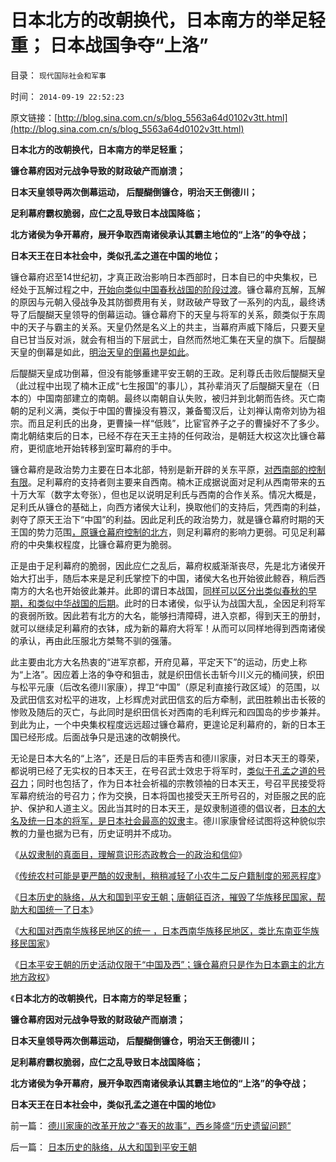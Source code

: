 # 日本北方的改朝换代，日本南方的举足轻重； 日本战国争夺“上洛”

目录： `现代国际社会和军事` 

时间： `2014-09-19 22:52:23` 

原文链接：[http://blog.sina.com.cn/s/blog_5563a64d0102v3tt.html](http://blog.sina.com.cn/s/blog_5563a64d0102v3tt.html)

**日本北方的改朝换代，日本南方的举足轻重；**

**镰仓幕府因对元战争导致的财政破产而崩溃；**

**日本天皇领导两次倒幕运动， 后醍醐倒镰仓，明治天王倒德川；**

**足利幕府霸权脆弱，应仁之乱导致日本战国降临；**

**北方诸侯为争开幕府，展开争取西南诸侯承认其霸主地位的“上洛”的争夺战；**

**日本天王在日本社会中，类似孔孟之道在中国的地位；**

镰仓幕府迟至14世纪初，才真正政治影响日本西部时，日本自已的中央集权，已经处于瓦解过程之中，[开始向类似中国春秋战国的阶段过渡](../../../2012/3/25/春秋封建是军事贵族的经济殖民，与欧洲中世纪的根本区别.md)。镰仓幕府瓦解，瓦解的原因与元朝入侵战争及其防御费用有关，财政破产导致了一系列的内乱，最终诱导了后醍醐天皇领导的倒幕运动。镰仓幕府下的天皇与将军的关系，颇类似于东周中的天子与霸主的关系。天皇仍然是名义上的共主，当幕府声威下降后，只要天皇自已甘当反对派，就会有相当的下层武士，自然而然地汇集在天皇的旗下。后醍醐天皇的倒幕是如此，[明治天皇的倒幕也是如此](../../../2014/8/17/日本改革开放政策，预兆了中国必定惨败的历史前景.md)。

后醍醐天皇成功倒幕，但没有能够重建平安王朝的王政。足利尊氏击败后醍醐天皇（此过程中出现了楠木正成“七生报国”的事儿），其孙辈消灭了后醍醐天皇在（日本的）中国南部建立的南朝。最终以南朝自认失败，被归并到北朝而告终。灭亡南朝的足利义满，类似于中国的曹操没有篡汉，兼备蜀汉后，让刘禅认南帝刘协为祖宗。而且足利氏的出身，更曹操一样“低贱”，比宦官养子之子的曹操好不了多少。南北朝结束后的日本，已经不存在天王主持的任何政治，是朝廷大权这次比镰仓幕府，更彻底地开始转移到室町幕府的手中。

镰仓幕府是政治势力主要在日本北部，特别是新开辟的关东平原，[对西南部的控制有限](../../../2014/9/17/大和国对西南华族移民地区的统一.md)。足利幕府的支持者则主要来自西南。楠木正成据说面对足利从西南带来的五十万大军（数字太夸张），但也足以说明足利氏与西南的合作关系。情况大概是，足利氏从镰仓的基础上，向西方诸侯大让利，换取他们的支持后，凭西南的利益，剥夺了原天王治下“中国”的利益。因此足利氏的政治势力，就是镰仓幕府时期的天王国的势力范围[，原镰仓幕府控制的北方](../../../2014/9/18/平安王朝的天王，镰仓将军的兴亡.md)，则足利幕府的影响力更弱。可见足利幕府的中央集权程度，比镰仓幕府更为脆弱。

正是由于足利幕府的脆弱，因此应仁之乱后，幕府权威渐渐丧尽，先是北方诸侯开始大打出手，随后本来是足利氏掌控下的中国，诸侯大名也开始彼此鲸吞，稍后西南方的大名也开始彼此兼并。此即的谓日本战国，[同样可以区分出类似春秋的早期，和类似中华战国的后期](../../../2010/6/9/罗马如出现在战国将如何统一中国？.md)。此时的日本诸侯，似乎认为战国大乱，全因足利将军的衰弱所致。因此若有北方的大名，能够扫清障碍，进入京都，得到天王的册封，就可以继续足利幕府的衣钵，成为新的幕府大将军！从而可以同样地得到西南诸侯的承认，再由此压服北方桀骜不驯的强藩。

此主要由北方大名热衷的“进军京都，开府见幕，平定天下”的运动，历史上称为“上洛”。因应着上洛的争夺和狙击，就是织田信长击斩今川义元的桶间狭，织田与松平元康（后改名德川家康），捍卫“中国”（原足利直接行政区域）的范围，以及武田信玄对松平的进攻，上杉辉虎对武田信玄的后方牵制，武田胜赖出击长筱的惨败及随后的灭亡，与此同时是织田信长对西南的毛利辉元和四国岛的步步兼并。到此为止，一个中央集权程度远远超过镰仓幕府，更遑论足利幕府的，新的日本王国已经形成。后面战争只是迅速的改朝换代。

无论是日本大名的“上洛”，还是日后的丰臣秀吉和德川家康，对日本天王的尊荣，都说明已经了无实权的日本天王，在号召武士效忠于将军时，[类似于孔孟之道的号召力](../../../2009/6/22/国学儒教的科学精华在无私的服从美德.md)；同时也包括了，作为日本社会祈福的宗教领袖的日本天王，号召平民接受将军幕府统治的号召力；作为交换，日本将国也接受天王所号召的，对臣服之民的庇护、保护和人道主义。因此当其时的日本天王，是奴隶制道德的倡议者，[日本的大名及统一日本的将军，是日本社会最高的奴隶](../../../2014/9/14/从奴隶制真面目，理解意识形态政教合一的政治和信仰.md)主。德川家康曾经试图将这种貌似宗教的力量也据为已有，历史证明并不成功。

《[从奴隶制的真面目，理解意识形态政教合一的政治和信仰](../../../2014/9/14/从奴隶制真面目，理解意识形态政教合一的政治和信仰.md)》

《[传统农村可能是更严酷的奴隶制，稍稍减轻了小农牛二反户籍制度的邪恶程度](../../../2014/9/15/理解奴隶制，理解“反户籍制度”是最邪恶的意识形态.md)》

《[日本历史的脉络，从大和国到平安王朝；唐朝征百济，摧毁了华族移民国家，帮助大和国统一了日本](../../../2014/9/16/日本历史的脉络，从大和国到平安王朝.md)》

《[大和国对西南华族移民地区的统一
，日本西南华族移民地区，类比东南亚华族移民国家](../../../2014/9/17/大和国对西南华族移民地区的统一.md)》

《[日本平安王朝的历史活动仅限于“中国及西”；镰仓幕府只是作为日本霸主的北方地方政权](../../../2014/9/18/平安王朝的天王，镰仓将军的兴亡.md)》

《**日本北方的改朝换代，日本南方的举足轻重；**

**镰仓幕府因对元战争导致的财政破产而崩溃；**

**日本天皇领导两次倒幕运动， 后醍醐倒镰仓，明治天王倒德川；**

**足利幕府霸权脆弱，应仁之乱导致日本战国降临；**

**北方诸侯为争开幕府，展开争取西南诸侯承认其霸主地位的“上洛”的争夺战；**

**日本天王在日本社会中，类似孔孟之道在中国的地位**》

前一篇： [德川家康的改革开放之“春天的故事”，西乡隆盛“历史遗留问题”](../../../2014/9/25/德川家康的改革开放之“春天的故事”，西乡隆盛“历史遗留问题”.md)

后一篇： [日本历史的脉络，从大和国到平安王朝](../../../2014/9/16/日本历史的脉络，从大和国到平安王朝.md)

